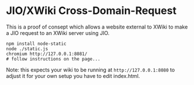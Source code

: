# JIO/XWiki Cross-Domain-Request

This is a proof of consept which allows a website external to XWiki
to make a JIO request to an XWiki server using JIO.

    npm install node-static
    node ./static.js
    chromium http://127.0.0.1:8081/
    # follow instructions on the page...

Note: this expects your wiki to be running at `http://127.0.0.1:8080`
to adjust it for your own setup you have to edit index.html.
